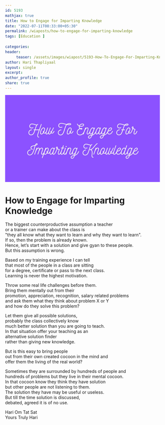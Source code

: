 ```yaml
--- 
id: 5193
mathjax: true  
title: How to Engage for Imparting Knowledge
date: "2022-07-11T08:33:00+05:30"
permalink: /wiaposts/how-to-engage-for-imparting-knowledge
tags: [Education ]    

categories: 
header:
     teaser: /assets/images/wiapost/5193-How-To-Engage-For-Imparting-Knowledge.jpg
author: Hari Thapliyaal 
layout: single
excerpt:  
author_profile: true 
share: true 
---
```


![How to Engage for Imparting Knowledge](/assets/images/wiapost/5193-How-To-Engage-For-Imparting-Knowledge.jpg)     
   
# How to Engage for Imparting Knowledge    
   
The biggest counterproductive assumption a teacher     
or a trainer can make about the class is     
"they all know what they want to learn and why they want to learn".     
If so, then the problem is already known.     
Hence, let’s start with a solution and give gyan to these people.     
But this assumption is wrong.    
    
Based on my training experience I can tell     
that most of the people in a class are sitting     
for a degree, certificate or pass to the next class.     
Learning is never the highest motivation.     
    
Throw some real life challenges before them.     
Bring them mentally out from their     
promotion, appreciation, recognition, salary related problems     
and ask them what they think about problem X or Y     
and how do they solve this problem?     
    
Let them give all possible solutions,    
probably the class collectively know     
much better solution than you are going to teach.     
In that situation offer your teaching as an     
alternative solution finder     
rather than giving new knowledge.    
    
But is this easy to bring people     
out from their own created cocoon in the mind and     
offer them the living of the real world?     
    
Sometimes they are surrounded by hundreds of people and     
hundreds of problems but they live in their mental cocoon.    
In that cocoon know they think they have solution     
but other people are not listening to them.    
The solution they have may be useful or useless.    
But till the time solution is discussed,     
debated, agreed it is of no use.    
    
Hari Om Tat Sat     
Yours Truly Hari    

